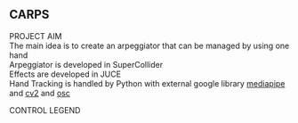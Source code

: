 ## CARPS

PROJECT AIM  
The main idea is to create an arpeggiator that can be managed by using one hand  
Arpeggiator is developed in SuperCollider  
Effects are developed in JUCE  
Hand Tracking is handled by Python with external google library [mediapipe](https://pypi.org/project/mediapipe/) and [cv2](https://pypi.org/project/opencv-python/) and [osc](https://pypi.org/project/python-osc/)  

CONTROL LEGEND

 

